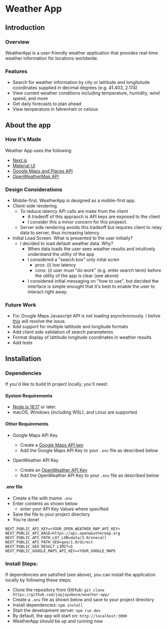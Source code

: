 # Weather App

## Introduction
### Overview
WeatherApp is a user-friendly weather application that provides real-time weather information for locations worldwide. 

### Features
- Search for weather information by city or lattitude and longitutude coordinates supplied in decimal degrees (e.g. 41.403, 2.174)
- View current weather conditions including temperature, humidity, wind speed, and more
- Get daily forecasts to plan ahead
- View temperature in fahrenheit or celsius

## About the app
### How It's Made
Weather App uses the following
- [Next.js](https://nextjs.org/)
- [Material UI](https://mui.com/)
- [Google Maps and Places API](https://developers.google.com/maps/documentation)
- [OpenWeatherMap API](https://openweathermap.org/api)

### Design Considerations
- Mobile-first. WeatherApp is designed as a mobile-first app. 
- Client-side rendering. 
  - To reduce latency API calls are make from the client
    - A tradeoff of this appraoch is API keys are exposed to the client
    - I consider this a minor concern for this projeect.
  - Server side rendering avoids this tradeoff but requires client to relay data to server, thus increasing latency
- Initial Load Screen. What is presented to the user initially?
  - I decided to load default weather data. Why?
    - When data loads the user sees weather results and intuitively understand the utility of the app
    - I considered a "search box" only inital scren
      - pros: (i) low latency
      - cons: (i) user must "do work" (e.g. enter search term) before the utility of the app is clear (see above)
    - I considered initial messaging on "how to use", but decided the interface is simple enought that it's best to enable the user to interact right away.

### Future Work
- Fix: Google Maps Javascript API is not loading asynchronously.  I belive [this](https://www.npmjs.com/package/@googlemaps/js-api-loader) will resolve the issue.
- Add support for multiple lattitude and longitude formats
- Add client side validation of search parameteres
- Format display of lattitude longitude coordinates in weather results
- Add tests

## Installation
### Dependencies
If you'd like to build th project locally, you'll need:
#### System Requirements
- [Node.js 18.17](https://nodejs.org/) or later.
- macOS, Windows (including WSL), and Linux are supported.

#### Other Requirements
- Google Maps API Key
  - Create a [Google Maps API key](https://developers.google.com/maps/documentation/javascript/get-api-key)
  - Add the Google Maps API Key to your `.env` file as described below

- OpenWeather API Key
  - Create an [OpenWeather API Key](https://openweathermap.org/appid)
  - Add the OpenWeather API Key to your `.env` file as described below

#### .env file
- Create a file with tname `.env`
- Enter contents as shown below
  - enter your API Key Values where specified
- Save the file to your project directory
- You're done!

```
NEXT_PUBLIC_API_KEY=<YOUR_OPEN_WEATHER_MAP_API_KEY>
NEXT_PUBLIC_API_BASE=https://api.openweathermap.org
NEXT_PUBLIC_API_PATH_LAT_LON=data/3.0/onecall
NEXT_PUBLIC_API_PATH_GEO=geo/1.0/direct
NEXT_PUBLIC_GEO_RESULT_LIMIT=5
NEXT_PUBLIC_GOOGLE_MAPS_API_KEY=<YOUR_GOOGLE_MAPS
```

### Install Steps:
If dependencies are satisfied (see above), you can install the application locally by following these steps:
- Clone the repository from GitHub: `git clone https://github.com/jayjayabose/weather-app/`
- Create a `.env` file as shown below and save to your project directory
- Install dependencies: `npm install`
- Start the development server: `npm run dev`
- By default, the app will start on: `http://localhost:3000`
- WeatherApp should be up and running now